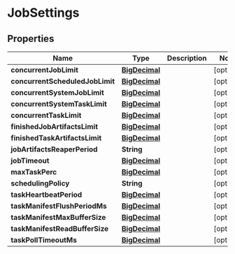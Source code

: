 # JobSettings

## Properties
Name | Type | Description | Notes
------------ | ------------- | ------------- | -------------
**concurrentJobLimit** | [**BigDecimal**](BigDecimal.md) |  |  [optional]
**concurrentScheduledJobLimit** | [**BigDecimal**](BigDecimal.md) |  |  [optional]
**concurrentSystemJobLimit** | [**BigDecimal**](BigDecimal.md) |  |  [optional]
**concurrentSystemTaskLimit** | [**BigDecimal**](BigDecimal.md) |  |  [optional]
**concurrentTaskLimit** | [**BigDecimal**](BigDecimal.md) |  |  [optional]
**finishedJobArtifactsLimit** | [**BigDecimal**](BigDecimal.md) |  |  [optional]
**finishedTaskArtifactsLimit** | [**BigDecimal**](BigDecimal.md) |  |  [optional]
**jobArtifactsReaperPeriod** | **String** |  |  [optional]
**jobTimeout** | [**BigDecimal**](BigDecimal.md) |  |  [optional]
**maxTaskPerc** | [**BigDecimal**](BigDecimal.md) |  |  [optional]
**schedulingPolicy** | **String** |  |  [optional]
**taskHeartbeatPeriod** | [**BigDecimal**](BigDecimal.md) |  |  [optional]
**taskManifestFlushPeriodMs** | [**BigDecimal**](BigDecimal.md) |  |  [optional]
**taskManifestMaxBufferSize** | [**BigDecimal**](BigDecimal.md) |  |  [optional]
**taskManifestReadBufferSize** | [**BigDecimal**](BigDecimal.md) |  |  [optional]
**taskPollTimeoutMs** | [**BigDecimal**](BigDecimal.md) |  |  [optional]
